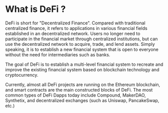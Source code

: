 # What is DeFi ?

DeFi is short for "Decentralized Finance". Compared with traditional centralized finance, it refers to applications in various financial fields established in an decentralized network. Users no longer need to participate in the financial market through centralized institutions, but can use the decentralized network to acquire, trade, and lend assets. Simply speaking, it is to establish a new financial system that is open to everyone without the need for intermediaries such as banks.

The goal of DeFi is to establish a multi-level financial system to recreate and improve the existing financial system based on blockchain technology and cryptocurrency. 

Currently, almost all DeFi projects are running on the Ethereum blockchain, and smart contracts are the main constructed blocks of DeFi. The most common types of DeFi Dapps today include Compound, MakerDAO, Synthetix, and decentralized exchanges \(such as Uniswap, PancakeSwap, etc.\)

